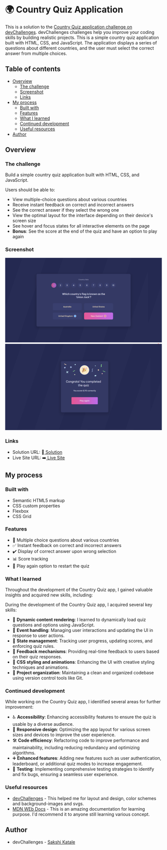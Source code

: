 # 🌍 Country Quiz Application

This is a solution to the [Country Quiz application challenge on devChallenges](https://devchallenges.io/editor/solution/24850). devChallenges challenges help you improve your coding skills by building realistic projects. 
This is a simple country quiz application built with HTML, CSS, and JavaScript. The application displays a series of questions about different countries, and the user must select the correct answer from multiple choices.


## Table of contents

- [Overview](#overview)
  - [The challenge](#the-challenge)
  - [Screenshot](#screenshot)
  - [Links](#links)
- [My process](#my-process)
  - [Built with](#built-with)
  - [Features](#features)
  - [What I learned](#what-i-learned)
  - [Continued development](#continued-development)
  - [Useful resources](#useful-resources)
- [Author](#author)
<!-- - [Acknowledgments](#acknowledgments) -->

## Overview

### The challenge

Build a simple country quiz application built with HTML, CSS, and JavaScript.

Users should be able to:

- View multiple-choice questions about various countries
- Receive instant feedback on correct and incorrect answers
- See the correct answer if they select the wrong one
- View the optimal layout for the interface depending on their device's screen size
- See hover and focus states for all interactive elements on the page
- **Bonus**: See the score at the end of the quiz and have an option to play again

### Screenshot

![](./sc1.png)
![](./sc2.png)

### Links

- Solution URL: 🔗[ Solution](https://github.com/sash-84/devChallenges.git)
- Live Site URL: ➡️[ Live Site](https://sash-84.github.io/devChallenges/Country-Quiz/index.html)

## My process

### Built with

- Semantic HTML5 markup
- CSS custom properties
- Flexbox
- CSS Grid

### Features 

- 📝 Multiple choice questions about various countries
- ✅ Instant feedback on correct and incorrect answers
- ✔️ Display of correct answer upon wrong selection
- 📊 Score tracking
- 🔄 Play again option to restart the quiz

### What I learned

Throughout the development of the Country Quiz app, I gained valuable insights and acquired new skills, including:

During the development of the Country Quiz app, I acquired several key skills:

- 🔄 **Dynamic content rendering**: I learned to dynamically load quiz questions and options using JavaScript.
- 🎯 **Event handling**: Managing user interactions and updating the UI in response to user actions.
- 🔄 **State management**: Tracking user progress, updating scores, and enforcing quiz rules.
- 💬 **Feedback mechanisms**: Providing real-time feedback to users based on their quiz responses.
- 🎨 **CSS styling and animations**: Enhancing the UI with creative styling techniques and animations.
- 📂 **Project organization**: Maintaining a clean and organized codebase using version control tools like Git.


### Continued development

While working on the Country Quiz app, I identified several areas for further improvement:

- ♿ **Accessibility**: Enhancing accessibility features to ensure the quiz is usable by a diverse audience.
- 📱 **Responsive design**: Optimizing the app layout for various screen sizes and devices to improve the user experience.
- 🛠️ **Code efficiency**: Refactoring code to improve performance and maintainability, including reducing redundancy and optimizing algorithms.
- ➕ **Enhanced features**: Adding new features such as user authentication, leaderboard, or additional quiz modes to increase engagement.
- 🧪 **Testing**: Implementing comprehensive testing strategies to identify and fix bugs, ensuring a seamless user experience.

### Useful resources

- [devChallenges](https://devchallenges.io/) - This helped me for layout and design, color schemes and background-images and svgs.
- [MDN WEb Docs](https://developer.mozilla.org/en-US/) - This is an amazing documentation for learning purpose. I'd recommend it to anyone still learning various concept.

## Author

<!-- - Website - [Add your name here](https://www.your-site.com) -->
- devChallenges - [Sakshi Katale](https://developer.mozilla.org/en-US/)
